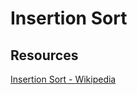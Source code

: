 # Insertion Sort

## Resources

[Insertion Sort - Wikipedia](https://en.wikipedia.org/wiki/Insertion_sort)